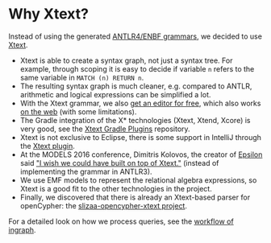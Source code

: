 # Why Xtext?

Instead of using the generated [ANTLR4/ENBF grammars](http://www.opencypher.org/#resources), we decided to use [Xtext](https://eclipse.org/Xtext/).

* Xtext is able to create a syntax graph, not just a syntax tree. For example, through scoping it is easy to decide if variable `n` refers to the same variable in `MATCH (n) RETURN n`.
* The resulting syntax graph is much cleaner, e.g. compared to ANTLR, arithmetic and logical expressions can be simplified a lot.
* With the Xtext grammar, we also [get an editor for free](http://blog.efftinge.de/2015/09/what-i-learned-at-javazone-2015.html), which also works [on the web](http://www.eclipse.org/Xtext/documentation/330_web_support.html) (with some limitations).
* The Gradle integration of the X* technologies (Xtext, Xtend, Xcore) is very good, see the [Xtext Gradle Plugins](https://github.com/xtext/xtext-gradle-plugin) repository.
* Xtext is not exclusive to Eclipse, there is some support in IntelliJ through the [Xtext plugin](https://plugins.jetbrains.com/plugin/8074).
* At the MODELS 2016 conference, Dimitris Kolovos, the creator of [Epsilon](http://www.eclipse.org/epsilon/) said ["I wish we could have built on top of Xtext."](https://twitter.com/richpaige/status/784011354009206785) (instead of implementing the grammar in ANTLR3).
* We use EMF models to represent the relational algebra expressions, so Xtext is a good fit to the other technologies in the project.
* Finally, we discovered that there is already an Xtext-based parser for openCypher: the [slizaa-opencypher-xtext project](https://github.com/slizaa/slizaa-opencypher-xtext).

For a detailed look on how we process queries, see the [workflow of ingraph](ingraph-workflow.md).
